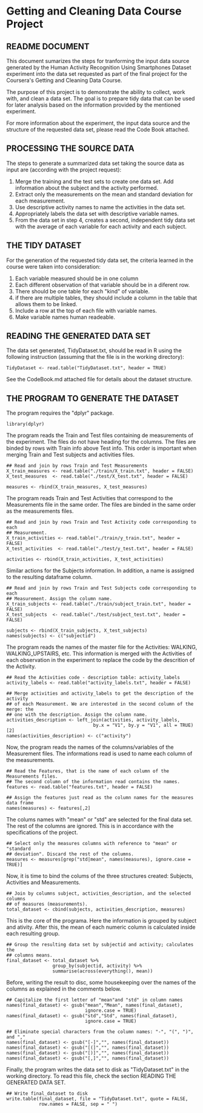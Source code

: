 
# Getting and Cleaning Data Course Project #

## README DOCUMENT ##
This document sumarizes the steps for tranforming the input data source generated by the Human Activity Recognition Using Smartphones Dataset experiment into the data set requested as part of the final project for the Coursera's Getting and Cleaning Data Course.

The purpose of this project is to demonstrate the ability to collect, work with, and clean a data set. The goal is to prepare tidy data that can be used for later analysis based on the information provided by the mentioned experiment.

For more information about the experiment, the input data source and the structure of the requested data set, please read the Code Book attached.


## PROCESSING THE SOURCE DATA ##
The steps to generate a summarized data set taking the source data as input are (according with the project request):

1. Merge the training and the test sets to create one data set. Add information about the 
   subject and the activity performed.
2. Extract only the measurements on the mean and standard deviation for each measurement.
3. Use descriptive activity names to name the activities in the data set.
4. Appropriately labels the data set with descriptive variable names.
5. From the data set in step 4, creates a second, independent tidy data set with the average 
   of each variable for each activity and each subject.

## THE TIDY DATASET ##
For the generation of the requested tidy data set, the criteria learned in the course were taken into consideration:

1. Each variable measured should be in one column
2. Each different observation of that variable should be in a diferent row.
3. There should be one table for each "kind" of variable.
4. if there are multiple tables, they should include a column in the table that allows them to be linked.
5. Include a row at the top of each file with variable names.
6. Make variable names human readeable.

## READING THE GENERATED DATA SET ##
The data set generated, TidyDataset.txt, should be read in R using the following instruction (assuming
that the file is in the working directory):

~~~~
TidyDataset <- read.table("TidyDataset.txt", header = TRUE)
~~~~

See the CodeBook.md attached file for details about the dataset structure.


## THE PROGRAM TO GENERATE THE DATASET ##
The program requires the "dplyr" package.

~~~~
library(dplyr)
~~~~

The program reads the Train and Test files containing de measurements of the
experiment. The files do not have heading for the columns. The files are binded 
by rows with Train info above Test info. This order is important when merging 
Train and Test subjects and activities files.

~~~~
## Read and join by rows Train and Test Measurements
X_train_measures <- read.table("./train/X_train.txt", header = FALSE)
X_test_measures  <- read.table("./test/X_test.txt", header = FALSE)

measures <- rbind(X_train_measures, X_test_measures)
~~~~

The program reads Train and Test Activities that correspond to the Measurements
file in the same order. The files are binded in the same order as the measurements
files.

~~~~
## Read and join by rows Train and Test Activity code corresponding to each
## Measurement. 
X_train_activities <- read.table("./train/y_train.txt", header = FALSE)
X_test_activities  <- read.table("./test/y_test.txt", header = FALSE)

activities <- rbind(X_train_activities, X_test_activities)
~~~~

Similar actions for the Subjects information. In addition, a name is assigned to
the resulting dataframe column.

~~~~
## Read and join by rows Train and Test Subjects code corresponding to each
## Measurement. Assign the column name. 
X_train_subjects <- read.table("./train/subject_train.txt", header = FALSE)
X_test_subjects  <- read.table("./test/subject_test.txt", header = FALSE)

subjects <- rbind(X_train_subjects, X_test_subjects)
names(subjects) <- c("subjectid")
~~~~

The program reads the names of the master file for the Activities: WALKING, 
WALKING_UPSTAIRS, etc. This information is merged with the Activities of each
observation in the experiment to replace the code by the descrition of the Activity.

~~~~
## Read the Activities code - description table: activity_labels
activity_labels <- read.table("activity_labels.txt", header = FALSE)

## Merge activities and activity_labels to get the description of the activity 
## of each Measurement. We are interested in the second column of the merge: the
## one with the description. Assign the column name.
activities_description <- left_join(activities, activity_labels,
                                by.x = "V1", by.y = "V1", all = TRUE)[2]
names(activities_description) <- c("activity")
~~~~

Now, the program reads the names of the columns/variables of the Measurement files.
The informations read is used to name each column of the measurements.

~~~~
## Read the Features, that is the name of each column of the Measurements files.
## The second column of the information read contains the names.
features <- read.table("features.txt", header = FALSE)

## Assign the features just read as the column names for the measures data frame
names(measures) <- features[,2]
~~~~

The colums names with "mean" or "std" are selected for the final data set. The rest 
of the columns are ignored. This is in accordance with the specifications of the
project.

~~~~
## Select only the measures columns with reference to "mean" or "standard
## deviation". Discard the rest of the columns.
measures <- measures[grep("std|mean", names(measures), ignore.case = TRUE)]
~~~~

Now, it is time to bind the colums of the three structures created: Subjects,
Activities and Measurements.

~~~~ 
## Join by columns subject, activities_description, and the selected columns
## of measures (measurements).
total_dataset <- cbind(subjects, activities_description, measures)
~~~~

This is the core of the programa. Here the information is grouped by subject and
ativity. After this, the mean of each numeric column is calculated inside each
resulting group.

~~~~
## Group the resulting data set by subjectid and activity; calculates the 
## columns means. 
final_dataset <- total_dataset %>% 
                 group_by(subjectid, activity) %>%
                 summarise(across(everything(), mean))
~~~~

Before, writing the result to disc, some housekeeping over the names of the
columns as explained in the comments below.

~~~~
## Capitalize the first letter of "mean"and "std" in column names 
names(final_dataset) <- gsub("mean","Mean", names(final_dataset),
                             ignore.case = TRUE)
names(final_dataset) <- gsub("std","Std", names(final_dataset),
                             ignore.case = TRUE)

## Eliminate special characters from the column names: "-", "(", ")", and ","
names(final_dataset) <- gsub("[-]","", names(final_dataset))
names(final_dataset) <- gsub("[(]","", names(final_dataset))
names(final_dataset) <- gsub("[)]","", names(final_dataset))
names(final_dataset) <- gsub("[,]","", names(final_dataset))
~~~~

Finally, the program writes the data set to disk as "TidyDataset.txt" in the
working directory. To read this file, check the section READING THE GENERATED
DATA SET.

~~~~
## Write final_dataset to disk
write.table(final_dataset, file = "TidyDataset.txt", quote = FALSE, 
            row.names = FALSE, sep = " ")
~~~~
